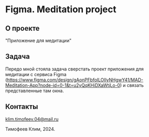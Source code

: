 # Figma. Meditation project
## О проекте
"Приложение для медитации"

## Задача
Передо мной стояла задача сверстать проект приложения для медитации с сервиса Figma (https://www.figma.com/design/gAonPFbfoILOIIyNHgwY41/MAD-Meditation-App?node-id=0-1&t=u2yQqKHiDXaWtjLo-0) и связать представленные там окна.

## Контакты 
klim.timofeev.04@mail.ru

Тимофеев Клим, 2024. 
